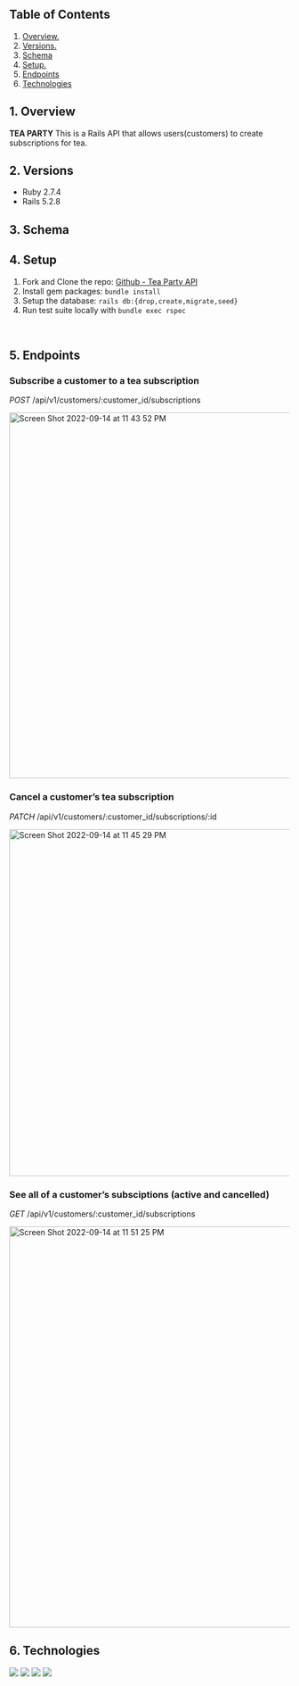 
## Table of Contents
1. [ Overview. ](#overview)
2. [ Versions. ](#versions)
3. [ Schema ](#schema)
4. [ Setup. ](#setup)
5. [ Endpoints ](#endpoints)
6. [ Technologies ](#technologies)

<a name="overview"></a>
## 1. Overview

**TEA PARTY** This is a Rails API that allows users(customers) to create subscriptions for tea.

<a name="versions"></a>
## 2. Versions
- Ruby 2.7.4
- Rails 5.2.8

<a name="schema"></a>
## 3. Schema


<a name="setup"></a>
## 4. Setup

1. Fork and Clone the repo: [Github - Tea Party API](https://github.com/erock02/tea_party_api)
2. Install gem packages: `bundle install`
3. Setup the database: `rails db:{drop,create,migrate,seed}`
4. Run test suite locally with `bundle exec rspec`
<br>

<a name="endpoints"></a>
## 5. Endpoints

 ### Subscribe a customer to a tea subscription
*POST*   /api/v1/customers/:customer_id/subscriptions
<br>

<img width="656" alt="Screen Shot 2022-09-14 at 11 43 52 PM" src="https://user-images.githubusercontent.com/95315216/190333929-73fd18b9-18b3-4ae8-b8b7-81289e55365f.png">
<br>

 ### Cancel a customer’s tea subscription
*PATCH* /api/v1/customers/:customer_id/subscriptions/:id
<br>

<img width="622" alt="Screen Shot 2022-09-14 at 11 45 29 PM" src="https://user-images.githubusercontent.com/95315216/190333877-c3cc94ce-d82e-4244-908b-4c1983b5ac6e.png">
<br>

 ### See all of a customer’s subsciptions (active and cancelled)
*GET* /api/v1/customers/:customer_id/subscriptions
<br>

<img width="719" alt="Screen Shot 2022-09-14 at 11 51 25 PM" src="https://user-images.githubusercontent.com/95315216/190334872-3cdaef09-2851-4536-96bc-2e513be054c1.png">

<br>

<a name="technologies"></a>
## 6. Technologies
<img src="https://img.shields.io/badge/Ruby_on_Rails-CC0000?style=for-the-badge&logo=ruby-on-rails&logoColor=white" />

<img src="https://img.shields.io/badge/PostgreSQL-316192?style=for-the-badge&logo=postgresql&logoColor=white" />
<img src="https://img.shields.io/badge/Postman-FF6C37?style=for-the-badge&logo=Postman&logoColor=white"/>
<img src="https://user-images.githubusercontent.com/64919819/113648167-6965f280-9649-11eb-8794-0f1082ae8d1c.png" />
